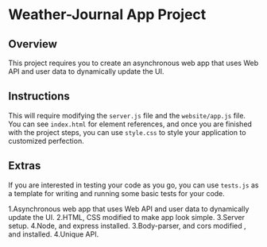 # Weather-Journal App Project

## Overview
This project requires you to create an asynchronous web app that uses Web API and user data to dynamically update the UI. 

## Instructions
This will require modifying the `server.js` file and the `website/app.js` file. You can see `index.html` for element references, and once you are finished with the project steps, you can use `style.css` to style your application to customized perfection.

## Extras
If you are interested in testing your code as you go, you can use `tests.js` as a template for writing and running some basic tests for your code.

1.Asynchronous web app that uses Web API and user data to dynamically update the UI.
2.HTML, CSS modified to make app look simple.
3.Server setup.
4.Node, and express installed.
3.Body-parser, and cors modified , and installed.
4.Unique API.
